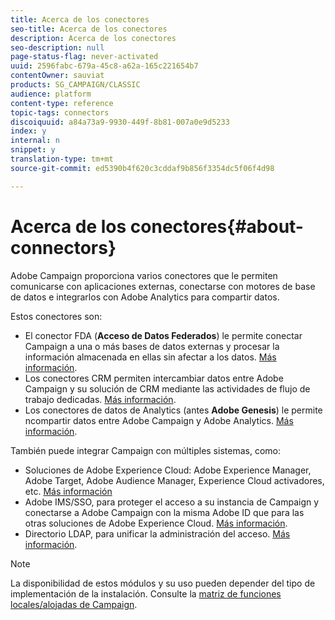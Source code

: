 ```yaml
---
title: Acerca de los conectores
seo-title: Acerca de los conectores
description: Acerca de los conectores
seo-description: null
page-status-flag: never-activated
uuid: 2596fabc-679a-45c8-a62a-165c221654b7
contentOwner: sauviat
products: SG_CAMPAIGN/CLASSIC
audience: platform
content-type: reference
topic-tags: connectors
discoiquuid: a84a73a9-9930-449f-8b81-007a0e9d5233
index: y
internal: n
snippet: y
translation-type: tm+mt
source-git-commit: ed5390b4f620c3cddaf9b856f3354dc5f06f4d98

---
```



# Acerca de los conectores{#about-connectors}

Adobe Campaign proporciona varios conectores que le permiten comunicarse con aplicaciones externas, conectarse con motores de base de datos e integrarlos con Adobe Analytics para compartir datos.

Estos conectores son:

* El conector FDA (**Acceso de Datos Federados**) le permite conectar Campaign a una o más bases de datos externas y procesar la información almacenada en ellas sin afectar a los datos. [Más información](../../platform/using/accessing-an-external-database.md).
* Los conectores CRM permiten intercambiar datos entre Adobe Campaign y su solución de CRM mediante las actividades de flujo de trabajo dedicadas. [Más información](../../platform/using/crm-connectors.md).
* Los conectores de datos de Analytics (antes **Adobe Genesis**) le permite ncompartir datos entre Adobe Campaign y Adobe Analytics. [Más información](../../platform/using/adobe-analytics-data-connector.md).

También puede integrar Campaign con múltiples sistemas, como:

* Soluciones de Adobe Experience Cloud: Adobe Experience Manager, Adobe Target, Adobe Audience Manager, Experience Cloud activadores, etc. [Más información](../../integrations/using/about-campaign-integrations.md)
* Adobe IMS/SSO, para proteger el acceso a su instancia de Campaign y conectarse a Adobe Campaign con la misma Adobe ID que para las otras soluciones de Adobe Experience Cloud. [Más información](../../integrations/using/about-adobe-id.md).
* Directorio LDAP, para unificar la administración del acceso. [Más información](../../installation/using/connecting-through-ldap.md).

>[!NOTE]
>
>La disponibilidad de estos módulos y su uso pueden depender del tipo de implementación de la instalación. Consulte la [matriz de funciones locales/alojadas de Campaign](https://helpx.adobe.com/campaign/kb/acc-on-prem-vs-hosted.html).

